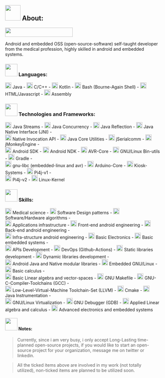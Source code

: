 ## <img src="https://user-images.githubusercontent.com/60224159/202692478-bbf0d6d1-3eb6-405b-aa50-96a2dc0f6e23.svg" width=50 height=50></img> About: 
<a href="https://www.ncbi.nlm.nih.gov/myncbi/pavl.g.1/bibliography/public/"> <img src="https://user-images.githubusercontent.com/60224159/224149444-eb6fd781-433a-48bf-a426-2992f6061ae1.png" width=220 height=30 /> </a> 

Android and embedded OSS (open-source-software) self-taught developer from the medical profession, highly skilled in android and embedded systems.

### <img src="https://user-images.githubusercontent.com/60224159/202689902-ca1164de-930f-43b8-8517-35c9c5751d06.svg" width=40 height=40></img> Languages: 
<img src="https://user-images.githubusercontent.com/60224159/203134464-84e68cbd-4f7a-463b-9095-3627fe4ef233.svg" name="checked" width=20 height=20></img> Java -
<img src="https://user-images.githubusercontent.com/60224159/203134464-84e68cbd-4f7a-463b-9095-3627fe4ef233.svg" name="checked" width=20 height=20></img> C/C++ -
<img src="https://user-images.githubusercontent.com/60224159/203134464-84e68cbd-4f7a-463b-9095-3627fe4ef233.svg" name="checked" width=20 height=20></img> Kotlin -
<img src="https://user-images.githubusercontent.com/60224159/203134464-84e68cbd-4f7a-463b-9095-3627fe4ef233.svg" name="checked" width=20 height=20></img> Bash (Bourne-Again Shell) - 
<img src="https://user-images.githubusercontent.com/60224159/203134210-b4304316-c9af-4d89-a795-728ee2e1e2fb.svg" name="unchecked" width=20 height=20></img> HTML/Javascript - 
<img src="https://user-images.githubusercontent.com/60224159/203134210-b4304316-c9af-4d89-a795-728ee2e1e2fb.svg" name="unchecked" width=20 height=20></img> Assembly

### <img src="https://user-images.githubusercontent.com/60224159/202691115-3eb08563-3d7b-417f-a02c-9e2b7f2ed01b.svg" width=40 height=40></img> Technologies and Frameworks: 
<img src="https://user-images.githubusercontent.com/60224159/203134464-84e68cbd-4f7a-463b-9095-3627fe4ef233.svg" name="checked" width=20 height=20></img> Java Streams -
<img src="https://user-images.githubusercontent.com/60224159/203134464-84e68cbd-4f7a-463b-9095-3627fe4ef233.svg" name="checked" width=20 height=20></img> Java Concurrency -
<img src="https://user-images.githubusercontent.com/60224159/203134464-84e68cbd-4f7a-463b-9095-3627fe4ef233.svg" name="checked" width=20 height=20></img> Java Reflection -
<img src="https://user-images.githubusercontent.com/60224159/203134464-84e68cbd-4f7a-463b-9095-3627fe4ef233.svg" name="checked" width=20 height=20></img> Java Native Interface (JNI) -
<br/>
<img src="https://user-images.githubusercontent.com/60224159/203134464-84e68cbd-4f7a-463b-9095-3627fe4ef233.svg" name="checked" width=20 height=20></img> Native Invocation API -
<img src="https://user-images.githubusercontent.com/60224159/203134464-84e68cbd-4f7a-463b-9095-3627fe4ef233.svg" name="checked" width=20 height=20></img> Java Core Utilities -
<img src="https://user-images.githubusercontent.com/60224159/203134464-84e68cbd-4f7a-463b-9095-3627fe4ef233.svg" name="checked" width=20 height=20></img> jSerialcomm -
<img src="https://user-images.githubusercontent.com/60224159/203134464-84e68cbd-4f7a-463b-9095-3627fe4ef233.svg" name="checked" width=20 height=20></img> jMonkeyEngine -
<br/>
<img src="https://user-images.githubusercontent.com/60224159/203134464-84e68cbd-4f7a-463b-9095-3627fe4ef233.svg" name="checked" width=20 height=20></img> Android SDK -
<img src="https://user-images.githubusercontent.com/60224159/203134464-84e68cbd-4f7a-463b-9095-3627fe4ef233.svg" name="checked" width=20 height=20></img> Android NDK -
<img src="https://user-images.githubusercontent.com/60224159/203134464-84e68cbd-4f7a-463b-9095-3627fe4ef233.svg" name="checked" width=20 height=20></img> AVR-Core -
<img src="https://user-images.githubusercontent.com/60224159/203134464-84e68cbd-4f7a-463b-9095-3627fe4ef233.svg" name="checked" width=20 height=20></img> GNU/Linux Bin-utils -
<img src="https://user-images.githubusercontent.com/60224159/203134464-84e68cbd-4f7a-463b-9095-3627fe4ef233.svg" name="checked" width=20 height=20></img> Gradle -
<br/>
<img src="https://user-images.githubusercontent.com/60224159/203134464-84e68cbd-4f7a-463b-9095-3627fe4ef233.svg" name="checked" width=20 height=20></img> gnu-libc (embedded-linux and avr) -
<img src="https://user-images.githubusercontent.com/60224159/203134464-84e68cbd-4f7a-463b-9095-3627fe4ef233.svg" name="checked" width=20 height=20></img> Arduino-Core -
<img src="https://user-images.githubusercontent.com/60224159/203134464-84e68cbd-4f7a-463b-9095-3627fe4ef233.svg" name="checked" width=20 height=20></img> Kiosk-Systems -
<img src="https://user-images.githubusercontent.com/60224159/203134464-84e68cbd-4f7a-463b-9095-3627fe4ef233.svg" name="checked" width=20 height=20></img> Pi4j-v1 -
<br/>
<img src="https://user-images.githubusercontent.com/60224159/203134210-b4304316-c9af-4d89-a795-728ee2e1e2fb.svg" name="unchecked" width=20 height=20></img> Pi4j-v2 -
<img src="https://user-images.githubusercontent.com/60224159/203134210-b4304316-c9af-4d89-a795-728ee2e1e2fb.svg" name="unchecked" width=20 height=20></img> Linux-Kernel

### <img src="https://user-images.githubusercontent.com/60224159/202691386-fbe87724-ed6b-4736-8d57-8705b67c24f1.svg" width=40 height=40></img> Skills: 
<img src="https://user-images.githubusercontent.com/60224159/203134464-84e68cbd-4f7a-463b-9095-3627fe4ef233.svg" name="checked" width=20 height=20></img> Medical science -
<img src="https://user-images.githubusercontent.com/60224159/203134464-84e68cbd-4f7a-463b-9095-3627fe4ef233.svg" name="checked" width=20 height=20></img> Software Design patterns -
<img src="https://user-images.githubusercontent.com/60224159/203134464-84e68cbd-4f7a-463b-9095-3627fe4ef233.svg" name="checked" width=20 height=20></img> Software/Hardware algorithms -
<br/>
<img src="https://user-images.githubusercontent.com/60224159/203134464-84e68cbd-4f7a-463b-9095-3627fe4ef233.svg" name="checked" width=20 height=20></img> Applications infrastructure -
<img src="https://user-images.githubusercontent.com/60224159/203134464-84e68cbd-4f7a-463b-9095-3627fe4ef233.svg" name="checked" width=20 height=20></img> Front-end android engineering -
<img src="https://user-images.githubusercontent.com/60224159/203134464-84e68cbd-4f7a-463b-9095-3627fe4ef233.svg" name="checked" width=20 height=20></img> Back-end android engineering -
<br/>
<img src="https://user-images.githubusercontent.com/60224159/203134464-84e68cbd-4f7a-463b-9095-3627fe4ef233.svg" name="checked" width=20 height=20></img> Infra-structure android engineering -
<img src="https://user-images.githubusercontent.com/60224159/203134464-84e68cbd-4f7a-463b-9095-3627fe4ef233.svg" name="checked" width=20 height=20></img> Basic Electronics -
<img src="https://user-images.githubusercontent.com/60224159/203134464-84e68cbd-4f7a-463b-9095-3627fe4ef233.svg" name="checked" width=20 height=20></img> Basic embedded systems -
<br/>
<img src="https://user-images.githubusercontent.com/60224159/203134464-84e68cbd-4f7a-463b-9095-3627fe4ef233.svg" name="checked" width=20 height=20></img> APIs Development -
<img src="https://user-images.githubusercontent.com/60224159/203134464-84e68cbd-4f7a-463b-9095-3627fe4ef233.svg" name="checked" width=20 height=20></img> DevOps (Github-Actions) -
<img src="https://user-images.githubusercontent.com/60224159/203134464-84e68cbd-4f7a-463b-9095-3627fe4ef233.svg" name="checked" width=20 height=20></img> Static libraries development -
<img src="https://user-images.githubusercontent.com/60224159/203134464-84e68cbd-4f7a-463b-9095-3627fe4ef233.svg" name="checked" width=20 height=20></img> Dynamic libraries development -
<br/>
<img src="https://user-images.githubusercontent.com/60224159/203134464-84e68cbd-4f7a-463b-9095-3627fe4ef233.svg" name="checked" width=20 height=20></img> Android Java and Native modular libraries -
<img src="https://user-images.githubusercontent.com/60224159/203134464-84e68cbd-4f7a-463b-9095-3627fe4ef233.svg" name="checked" width=20 height=20></img> Embedded GNU/Linux -
<img src="https://user-images.githubusercontent.com/60224159/203134464-84e68cbd-4f7a-463b-9095-3627fe4ef233.svg" name="checked" width=20 height=20></img> Basic calculus -
<br/>
<img src="https://user-images.githubusercontent.com/60224159/203134464-84e68cbd-4f7a-463b-9095-3627fe4ef233.svg" name="checked" width=20 height=20></img> Basic Linear algebra and vector-spaces -
<img src="https://user-images.githubusercontent.com/60224159/203134464-84e68cbd-4f7a-463b-9095-3627fe4ef233.svg" name="checked" width=20 height=20></img> GNU Makefile -
<img src="https://user-images.githubusercontent.com/60224159/203134464-84e68cbd-4f7a-463b-9095-3627fe4ef233.svg" name="checked" width=20 height=20></img> GNU-C-Compiler-Toolchains (GCC) - 
<br/>
<img src="https://user-images.githubusercontent.com/60224159/203134210-b4304316-c9af-4d89-a795-728ee2e1e2fb.svg" name="unchecked" width=20 height=20></img> Low-Level-Virtual-Machine Toolchain-Set (LLVM) -
<img src="https://user-images.githubusercontent.com/60224159/203134210-b4304316-c9af-4d89-a795-728ee2e1e2fb.svg" name="unchecked" width=20 height=20></img> Cmake -
<img src="https://user-images.githubusercontent.com/60224159/203134210-b4304316-c9af-4d89-a795-728ee2e1e2fb.svg" name="unchecked" width=20 height=20></img> Java Instrumentation - 
<br/>
<img src="https://user-images.githubusercontent.com/60224159/203134210-b4304316-c9af-4d89-a795-728ee2e1e2fb.svg" name="unchecked" width=20 height=20></img> GNU/Linux Virtualization -
<img src="https://user-images.githubusercontent.com/60224159/203134210-b4304316-c9af-4d89-a795-728ee2e1e2fb.svg" name="unchecked" width=20 height=20></img> GNU Debugger (GDB) -
<img src="https://user-images.githubusercontent.com/60224159/203134210-b4304316-c9af-4d89-a795-728ee2e1e2fb.svg" name="unchecked" width=20 height=20></img> Applied Linear algebra and calculus -
<img src="https://user-images.githubusercontent.com/60224159/203134210-b4304316-c9af-4d89-a795-728ee2e1e2fb.svg" name="unchecked" width=20 height=20></img> Advanced electronics and embedded systems 

#### <img src="https://user-images.githubusercontent.com/60224159/202689343-a71393c1-380f-412d-a3d8-3245bdd5a298.svg" width=40 height=40></img> Notes:
> Currently, since i am very busy, i only accept Long-Lasting time-planned open-source projects, if you would like to start an open-source project for your organization, message me on twitter or linkedin.

> All the ticked items above are involved in my work (not totally utilized), non-ticked items are planned to be utilized soon.
